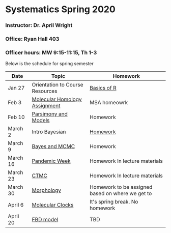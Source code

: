# Systematics Spring 2020
### Instructor: Dr. April Wright
### Office: Ryan Hall 403
### Officer hours: MW 9:15-11:15, Th 1-3


Below is the schedule for spring semester

| Date | Topic | Homework |
|------|-------|----------|
| Jan 27 | Orientation to Course Resources | [Basics of R](https://wrightaprilm.github.io/Systematics2020/articles/00_Basics_of_R/index.html) |
| Feb 3 | [Molecular Homology Assignment](https://wrightaprilm.github.io/Systematics2020/articles/02_molecular_homology/index.html)  | MSA homeowrk  |
| Feb 10 | [Parsimony and Models](https://wrightaprilm.github.io/Systematics2020/articles/03_ParsimonyAndModels/index.html)| Homework |
| March 2 | Intro Bayesian | [Homework](https://wrightaprilm.github.io/Systematics2020/articles/Homework/Homework3.html) |
| March 9 | [Bayes and MCMC](https://wrightaprilm.github.io/Systematics2020/articles/04_tutorial_structure/index.html) | Homework |
| March 16 | [Pandemic Week](https://wrightaprilm.github.io/Systematics2020/articles/05_pandemic_week/index.html) | Homework In lecture materials |
| March 23 | [CTMC](https://wrightaprilm.github.io/Systematics2020/articles/06_models/index.html) | Homework In lecture materials |
| March 30 | [Morphology](https://revbayes.github.io/tutorials/morph_tree/V2.html) | Homework to be assigned based on where we get to |
| April 6 | [Molecular Clocks](https://dwbapst.github.io/PaleoSoc_phylo_short_course_2019/articles/module_07_TripartiteModel2_clock_models/Clock_models_for_character_data.html) | It's spring break. No homework |
| April 20 | [FBD model](https://dwbapst.github.io/PaleoSoc_phylo_short_course_2019/articles/module_08_TripartiteModel3_Fossilized_Birth_death/RB_Total_Evidence_Tutorial.html) | TBD |
